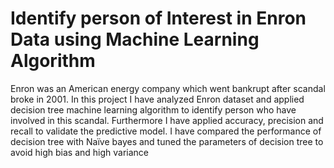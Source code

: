 # Identify person of Interest in Enron Data using Machine Learning Algorithm

Enron was an American energy company which went bankrupt after scandal broke in 2001. In this project I have analyzed Enron dataset and applied decision tree machine learning algorithm to identify person who have involved in this scandal. Furthermore I have applied accuracy, precision and recall to validate the predictive model. I have compared the performance of decision tree with Naïve bayes and tuned the parameters of decision tree to avoid high bias and high variance